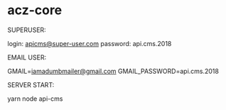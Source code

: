 # acz-core

SUPERUSER:

login: apicms@super-user.com
password: api.cms.2018

EMAIL USER:

GMAIL=iamadumbmailer@gmail.com
GMAIL_PASSWORD=api.cms.2018


SERVER START:

yarn
node api-cms
